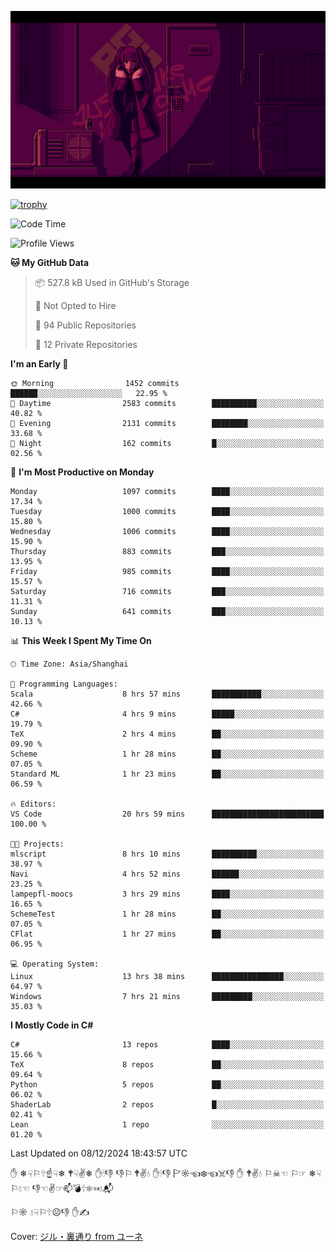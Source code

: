 ![](imgs/main.png)

[![trophy](https://github-profile-trophy.vercel.app/?username=NeilKleistGao&theme=dracula)](https://github.com/ryo-ma/github-profile-trophy)

<!--START_SECTION:waka-->
![Code Time](http://img.shields.io/badge/Code%20Time-1%2C494%20hrs%208%20mins-blue)

![Profile Views](http://img.shields.io/badge/Profile%20Views-0-blue)

**🐱 My GitHub Data** 

> 📦 527.8 kB Used in GitHub's Storage 
 > 
> 🚫 Not Opted to Hire
 > 
> 📜 94 Public Repositories 
 > 
> 🔑 12 Private Repositories 
 > 
**I'm an Early 🐤** 

```text
🌞 Morning                1452 commits        ██████░░░░░░░░░░░░░░░░░░░   22.95 % 
🌆 Daytime                2583 commits        ██████████░░░░░░░░░░░░░░░   40.82 % 
🌃 Evening                2131 commits        ████████░░░░░░░░░░░░░░░░░   33.68 % 
🌙 Night                  162 commits         █░░░░░░░░░░░░░░░░░░░░░░░░   02.56 % 
```
📅 **I'm Most Productive on Monday** 

```text
Monday                   1097 commits        ████░░░░░░░░░░░░░░░░░░░░░   17.34 % 
Tuesday                  1000 commits        ████░░░░░░░░░░░░░░░░░░░░░   15.80 % 
Wednesday                1006 commits        ████░░░░░░░░░░░░░░░░░░░░░   15.90 % 
Thursday                 883 commits         ███░░░░░░░░░░░░░░░░░░░░░░   13.95 % 
Friday                   985 commits         ████░░░░░░░░░░░░░░░░░░░░░   15.57 % 
Saturday                 716 commits         ███░░░░░░░░░░░░░░░░░░░░░░   11.31 % 
Sunday                   641 commits         ███░░░░░░░░░░░░░░░░░░░░░░   10.13 % 
```


📊 **This Week I Spent My Time On** 

```text
🕑︎ Time Zone: Asia/Shanghai

💬 Programming Languages: 
Scala                    8 hrs 57 mins       ███████████░░░░░░░░░░░░░░   42.66 % 
C#                       4 hrs 9 mins        █████░░░░░░░░░░░░░░░░░░░░   19.79 % 
TeX                      2 hrs 4 mins        ██░░░░░░░░░░░░░░░░░░░░░░░   09.90 % 
Scheme                   1 hr 28 mins        ██░░░░░░░░░░░░░░░░░░░░░░░   07.05 % 
Standard ML              1 hr 23 mins        ██░░░░░░░░░░░░░░░░░░░░░░░   06.59 % 

🔥 Editors: 
VS Code                  20 hrs 59 mins      █████████████████████████   100.00 % 

🐱‍💻 Projects: 
mlscript                 8 hrs 10 mins       ██████████░░░░░░░░░░░░░░░   38.97 % 
Navi                     4 hrs 52 mins       ██████░░░░░░░░░░░░░░░░░░░   23.25 % 
lampepfl-moocs           3 hrs 29 mins       ████░░░░░░░░░░░░░░░░░░░░░   16.65 % 
SchemeTest               1 hr 28 mins        ██░░░░░░░░░░░░░░░░░░░░░░░   07.05 % 
CFlat                    1 hr 27 mins        ██░░░░░░░░░░░░░░░░░░░░░░░   06.95 % 

💻 Operating System: 
Linux                    13 hrs 38 mins      ████████████████░░░░░░░░░   64.97 % 
Windows                  7 hrs 21 mins       █████████░░░░░░░░░░░░░░░░   35.03 % 
```

**I Mostly Code in C#** 

```text
C#                       13 repos            ████░░░░░░░░░░░░░░░░░░░░░   15.66 % 
TeX                      8 repos             ██░░░░░░░░░░░░░░░░░░░░░░░   09.64 % 
Python                   5 repos             ██░░░░░░░░░░░░░░░░░░░░░░░   06.02 % 
ShaderLab                2 repos             █░░░░░░░░░░░░░░░░░░░░░░░░   02.41 % 
Lean                     1 repo              ░░░░░░░░░░░░░░░░░░░░░░░░░   01.20 % 
```




 Last Updated on 08/12/2024 18:43:57 UTC
<!--END_SECTION:waka-->

✋ ❄☟⚐🕆☝☟❄ 🕈☟✌❄ ✋🕯👎 👎⚐ 🕈✌💧 ✋🕯👎 🏱☼☜❄☜☠👎 ✋ 🕈✌💧 ⚐☠☜ ⚐☞ ❄☟⚐💧☜ 👎☜✌☞📫💣🕆❄☜💧📬

⚐☼ 💧☟⚐🕆☹👎 ✋✍

Cover: [ジル・裏通り from ユーネ](https://www.pixiv.net/artworks/62127066)

